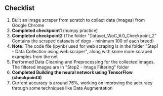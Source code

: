 ## Checklist
1) Built an image scraper from scratch to collect data (images) from Google Chrome
2) **Completed checkpoint1** (numpy practice)
3) **Completed checkpoint2** (The folder "Dataset_WoC_6.0_Checkpoint_2" Contains the scraped datasets of dogs - minimum 100 of each breed)
4) **Note:** The code file (ipynb) used for web scraping is in the folder "Step1 - Data Collection using web scraper", along with some more scraped examples from the net
5) Performed Data Cleaning and Preprocessing for the collected images. The filtered images are in "Step2 - Image Filtering" folder
6) **Completed Building the neural network using TensorFlow (checkpoint3)**
7) Current accuracy is around 76%, working on improving the accuracy through some techniques like Data Augmentation
